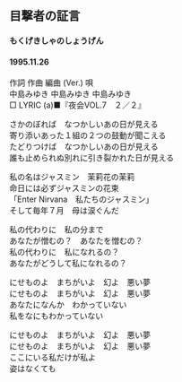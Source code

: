## 目撃者の証言
#### もくげきしゃのしょうげん
#### 1995.11.26


作詞  作曲  編曲 (Ver.)   唄   
中島みゆき   中島みゆき       中島みゆき   
□ LYRIC (a)■『夜会VOL.7　２／２』   
   
さかのぼれば　なつかしいあの日が見える   
寄り添いあった１組の２つの鼓動が聞こえる   
たどりつけば　なつかしいあの日が見える   
誰も止められぬ別れに引き裂かれた日が見える   
   
私の名はジャスミン　茉莉花の茉莉   
命日には必ずジャスミンの花束   
「Enter Nirvana　私たちのジャスミン」   
そして毎年７月　母は涙ぐんだ   
   
私の代わりに　私の分まで   
あなたが憎むの？　あなたを憎むの？   
私の代わりに　私になれるの？   
あなたがどうして私になれるの？   
   
にせものよ　まちがいよ　幻よ　悪い夢   
にせものよ　まちがいよ　幻よ　悪い夢   
あなたになんか　わかっていない   
私をなにもわかっていない   
   
にせものよ　まちがいよ　幻よ　悪い夢   
にせものよ　まちがいよ　幻よ　悪い夢   
ここにいる私だけが私よ   
姿はなくても   
